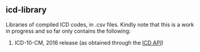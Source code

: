 ## icd-library  

Libraries of compiled ICD codes, in .csv files. Kindly note that this is a work in progress and so far only contains the following: 
 1. ICD-10-CM, 2016 release (as obtained through the [ICD API](http://icd.who.int/icdapi))
